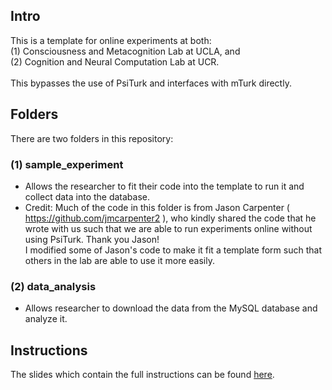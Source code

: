 ## Intro
This is a template for online experiments at both: <br>
  (1) Consciousness and Metacognition Lab at UCLA, and <br>
  (2) Cognition and Neural Computation Lab at UCR. <br> 
<br> 
This bypasses the use of PsiTurk and interfaces with mTurk directly.<br>

## Folders
There are two folders in this repository:

### (1) sample_experiment
- Allows the researcher to fit their code into the template to run it and collect data into the database. <br/>
- Credit: Much of the code in this folder is from Jason Carpenter ( https://github.com/jmcarpenter2 ), who kindly shared the code that he wrote with us such that we are able to run experiments online without using PsiTurk. Thank you Jason! <br>
I modified some of Jason's code to make it fit a template form such that others in the lab are able to use it more easily.<br>

### (2) data_analysis
- Allows researcher to download the data from the MySQL database and analyze it.<br/>

## Instructions
The slides which contain the full instructions can be found [here](https://docs.google.com/presentation/d/1R_QtsInGA5OibPsrvSy8zOaC6Y2ZwsQDyo1i0fNMHSs/edit?usp=sharing).
